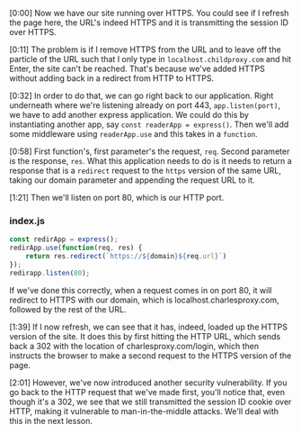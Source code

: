 [0:00] Now we have our site running over HTTPS. You could see if I refresh the page here, the URL's indeed HTTPS and it is transmitting the session ID over HTTPS.

[0:11] The problem is if I remove HTTPS from the URL and to leave off the particle of the URL such that I only type in `localhost.childproxy.com` and hit Enter, the site can't be reached. That's because we've added HTTPS without adding back in a redirect from HTTP to HTTPS.

[0:32] In order to do that, we can go right back to our application. Right underneath where we're listening already on port 443, `app.listen(port)`, we have to add another express application. We could do this by instantiating another app, say `const readerApp = express()`. Then we'll add some middleware using `readerApp.use` and this takes in a `function`.

[0:58] First function's, first parameter's the request, `req`. Second parameter is the response, `res`. What this application needs to do is it needs to return a response that is a `redirect` request to the `https` version of the same URL, taking our domain parameter and appending the request URL to it.

[1:21] Then we'll listen on port 80, which is our HTTP port. 

### index.js
```js
const redirApp = express();
redirApp.use(function(req, res) {
    return res.redirect(`https://${domain}${req.url}`)
});
redirapp.listen(80);
```

If we've done this correctly, when a request comes in on port 80, it will redirect to HTTPS with our domain, which is localhost.charlesproxy.com, followed by the rest of the URL.

[1:39] If I now refresh, we can see that it has, indeed, loaded up the HTTPS version of the site. It does this by first hitting the HTTP URL, which sends back a 302 with the location of charlesproxy.com/login, which then instructs the browser to make a second request to the HTTPS version of the page.

[2:01] However, we've now introduced another security vulnerability. If you go back to the HTTP request that we've made first, you'll notice that, even though it's a 302, we see that we still transmitted the session ID cookie over HTTP, making it vulnerable to man-in-the-middle attacks. We'll deal with this in the next lesson. 